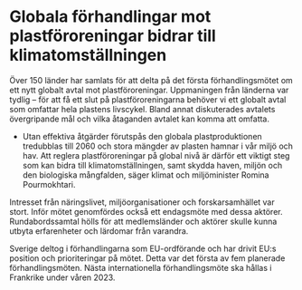 # Globala förhandlingar mot plastföroreningar bidrar till klimatomställningen

Över 150 länder har samlats för att delta på det första förhandlingsmötet om ett nytt globalt avtal mot plastföroreningar. Uppmaningen från länderna var tydlig – för att få ett slut på plastföroreningarna behöver vi ett globalt avtal som omfattar hela plastens livscykel. Bland annat diskuterades avtalets övergripande mål och vilka åtaganden avtalet kan komma att omfatta.

- Utan effektiva åtgärder förutspås den globala plastproduktionen tredubblas till 2060 och stora mängder av plasten hamnar i vår miljö och hav. Att reglera plastföroreningar på global nivå är därför ett viktigt steg som kan bidra till klimatomställningen, samt skydda haven, miljön och den biologiska mångfalden, säger klimat och miljöminister Romina Pourmokhtari.

Intresset från näringslivet, miljöorganisationer och forskarsamhället var stort. Inför mötet genomfördes också ett endagsmöte med dessa aktörer. Rundabordssamtal hölls för att medlemsländer och aktörer skulle kunna utbyta erfarenheter och lärdomar från varandra.

Sverige deltog i förhandlingarna som EU-ordförande och har drivit EU:s position och prioriteringar på mötet. Detta var det första av fem planerade förhandlingsmöten. Nästa internationella förhandlingsmöte ska hållas i Frankrike under våren 2023.
